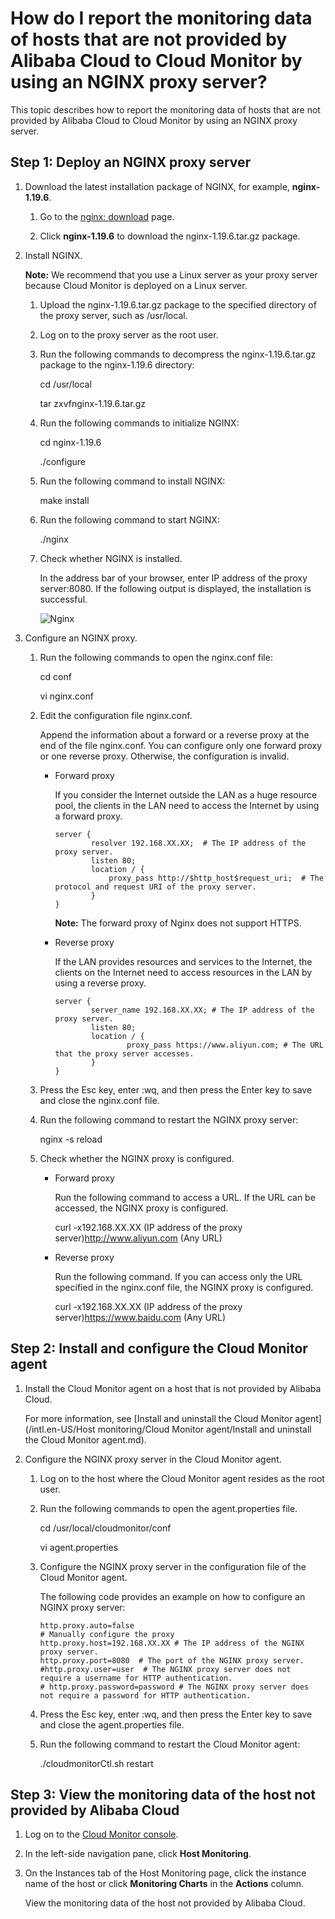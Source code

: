 # How do I report the monitoring data of hosts that are not provided by Alibaba Cloud to Cloud Monitor by using an NGINX proxy server?

This topic describes how to report the monitoring data of hosts that are not provided by Alibaba Cloud to Cloud Monitor by using an NGINX proxy server.

## Step 1: Deploy an NGINX proxy server

1.  Download the latest installation package of NGINX, for example, **nginx-1.19.6**.

    1.  Go to the [nginx: download](https://nginx.org/en/download.html) page.

    2.  Click **nginx-1.19.6** to download the nginx-1.19.6.tar.gz package.

2.  Install NGINX.

    **Note:** We recommend that you use a Linux server as your proxy server because Cloud Monitor is deployed on a Linux server.

    1.  Upload the nginx-1.19.6.tar.gz package to the specified directory of the proxy server, such as /usr/local.

    2.  Log on to the proxy server as the root user.

    3.  Run the following commands to decompress the nginx-1.19.6.tar.gz package to the nginx-1.19.6 directory:

        cd /usr/local

        tar zxvfnginx-1.19.6.tar.gz

    4.  Run the following commands to initialize NGINX:

        cd nginx-1.19.6

        ./configure

    5.  Run the following command to install NGINX:

        make install

    6.  Run the following command to start NGINX:

        ./nginx

    7.  Check whether NGINX is installed.

        In the address bar of your browser, enter IP address of the proxy server:8080. If the following output is displayed, the installation is successful.

        ![Nginx](https://static-aliyun-doc.oss-accelerate.aliyuncs.com/assets/img/en-US/5882893161/p203666.png)

3.  Configure an NGINX proxy.

    1.  Run the following commands to open the nginx.conf file:

        cd conf

        vi nginx.conf

    2.  Edit the configuration file nginx.conf.

        Append the information about a forward or a reverse proxy at the end of the file nginx.conf. You can configure only one forward proxy or one reverse proxy. Otherwise, the configuration is invalid.

        -   Forward proxy

            If you consider the Internet outside the LAN as a huge resource pool, the clients in the LAN need to access the Internet by using a forward proxy.

            ```
            server {  
                    resolver 192.168.XX.XX;  # The IP address of the proxy server.  
                    listen 80;  
                    location / {  
                        proxy_pass http://$http_host$request_uri;  # The protocol and request URI of the proxy server. 
                    } 
            }
            ```

            **Note:** The forward proxy of Nginx does not support HTTPS.

        -   Reverse proxy

            If the LAN provides resources and services to the Internet, the clients on the Internet need to access resources in the LAN by using a reverse proxy.

            ```
            server {
                    server_name 192.168.XX.XX; # The IP address of the proxy server.
                    listen 80;
                    location / {
                            proxy_pass https://www.aliyun.com; # The URL that the proxy server accesses.
                    }
            }
            ```

    3.  Press the Esc key, enter :wq, and then press the Enter key to save and close the nginx.conf file.

    4.  Run the following command to restart the NGINX proxy server:

        nginx -s reload

    5.  Check whether the NGINX proxy is configured.

        -   Forward proxy

            Run the following command to access a URL. If the URL can be accessed, the NGINX proxy is configured.

            curl -x192.168.XX.XX \(IP address of the proxy server\)http://www.aliyun.com \(Any URL\)

        -   Reverse proxy

            Run the following command. If you can access only the URL specified in the nginx.conf file, the NGINX proxy is configured.

            curl -x192.168.XX.XX \(IP address of the proxy server\)https://www.baidu.com \(Any URL\)


## Step 2: Install and configure the Cloud Monitor agent

1.  Install the Cloud Monitor agent on a host that is not provided by Alibaba Cloud.

    For more information, see [Install and uninstall the Cloud Monitor agent](/intl.en-US/Host monitoring/Cloud Monitor agent/Install and uninstall the Cloud Monitor agent.md).

2.  Configure the NGINX proxy server in the Cloud Monitor agent.

    1.  Log on to the host where the Cloud Monitor agent resides as the root user.

    2.  Run the following commands to open the agent.properties file.

        cd /usr/local/cloudmonitor/conf

        vi agent.properties

    3.  Configure the NGINX proxy server in the configuration file of the Cloud Monitor agent.

        The following code provides an example on how to configure an NGINX proxy server:

        ```
        http.proxy.auto=false
        # Manually configure the proxy
        http.proxy.host=192.168.XX.XX # The IP address of the NGINX proxy server.
        http.proxy.port=8080  # The port of the NGINX proxy server.
        #http.proxy.user=user  # The NGINX proxy server does not require a username for HTTP authentication.
        # http.proxy.password=password # The NGINX proxy server does not require a password for HTTP authentication.
        ```

    4.  Press the Esc key, enter :wq, and then press the Enter key to save and close the agent.properties file.

    5.  Run the following command to restart the Cloud Monitor agent:

        ./cloudmonitorCtl.sh restart


## Step 3: View the monitoring data of the host not provided by Alibaba Cloud

1.  Log on to the [Cloud Monitor console](https://cms-intl.console.aliyun.com).

2.  In the left-side navigation pane, click **Host Monitoring**.

3.  On the Instances tab of the Host Monitoring page, click the instance name of the host or click **Monitoring Charts** in the **Actions** column.

    View the monitoring data of the host not provided by Alibaba Cloud.


